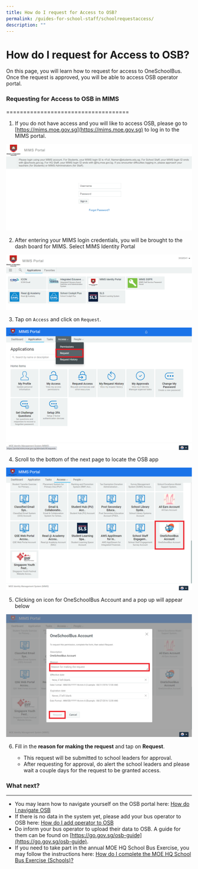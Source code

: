 ```yaml
---
title: How do I request for Access to OSB?
permalink: /guides-for-school-staff/schoolrequestaccess/
description: ""
---
```

How do I request for Access to OSB?
===================================

On this page, you will learn how to request for access to OneSchoolBus. Once the request is approved, you will be able to access OSB operator portal.

### Requesting for Access to OSB in MIMS
====================================

1.  If you do not have access and you will like to access OSB, please go to [](https://mims.moe.gov.sg/)[https://mims.moe.gov.sg](https://mims.moe.gov.sg) to log in to the MIMS portal.
    
![](/images/School/How%20do%20I%20request%20access%20to%20OSB/screenshot%202023-10-03%20095822.png)
    
2.  After entering your MIMS login credentials, you will be brought to the dash board for MIMS. Select MIMS Identity Portal

![](/images/School/How%20do%20I%20request%20access%20to%20OSB/screenshot%202023-10-03%20100220.png)
    
3.  Tap on `Access` and click on `Request`.
    
![](/images/School/How%20do%20I%20request%20access%20to%20OSB/untitled%20(5).png)
    
4.  Scroll to the bottom of the next page to locate the OSB app
    
![](/images/School/How%20do%20I%20request%20access%20to%20OSB/untitled%20(3).png)
    
5.  Clicking on icon for OneSchoolBus Account and a pop up will appear below
    
![](/images/School/How%20do%20I%20request%20access%20to%20OSB/untitled%20(4).png)
    
6.  Fill in the **reason for making the request** and tap on **Request**.
    
    *   This request will be submitted to school leaders for approval.
    *   After requesting for approval, do alert the school leaders and please wait a couple days for the request to be granted access.

### What next?
----------

*   You may learn how to navigate yourself on the OSB portal here: [How do I navigate OSB](https://www.notion.so/How-do-I-navigate-OSB-3fdab4f1c78f4e93ae9f514c76f9c5a4?pvs=21)
*   If there is no data in the system yet, please add your bus operator to OSB here: [How do I add operator to OSB](https://www.notion.so/How-do-I-add-an-operator-to-OSB-49113ea481294b82a6b4e95c4907cd76?pvs=21)
*   Do inform your bus operator to upload their data to OSB. A guide for them can be found on [https://go.gov.sg/osb-guide](https://go.gov.sg/osb-guide).
*   If you need to take part in the annual MOE HQ School Bus Exercise, you may follow the instructions here: [How do I complete the MOE HQ School Bus Exercise (Schools)?](https://www.notion.so/How-do-I-complete-the-MOE-HQ-School-Bus-Exercise-Schools-e86cb7a734cc43c3983317ffdf08d61a?pvs=21)